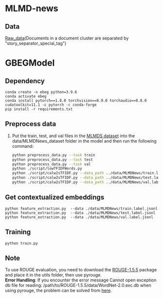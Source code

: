 # MLMD-news
## Data
[Raw_data](https://drive.google.com/drive/folders/1-UqZTsodW028USrFF09eSDk8ZP_UXmO3)(Documents in a document cluster are separated by "story_separator_special_tag")
# GBEGModel
## Dependency

    conda create -n ebeg python=3.9.6
    conda activate ebeg 
    conda install pytorch==1.8.0 torchvision==0.9.0 torchaudio==0.8.0 cudatoolkit=11.1 -c pytorch -c conda-forge
    pip install -r requirements.txt

## Preprocess data
1. Put the train, test, and val files in the [MLMDS dataset](https://drive.google.com/drive/folders/1-UqZTsodW028USrFF09eSDk8ZP_UXmO3) into the data/MLMDNews_dataset folder in the model and then run the following command:
    ```bash
    python preprocess_data.py --task train
    python preprocess_data.py --task test
    python preprocess_data.py --task val
    python ./script/lowTFIDFWords.py
    python ./script/calw2sTFIDF.py --data_path ../data/MLMDNews/train.label.jsonl
    python ./script/calw2sTFIDF.py --data_path ../data/MLMDNews/test.label.jsonl
    python ./script/calw2sTFIDF.py --data_path ../data/MLMDNews/val.label.jsonl
   ```
## Get contextualized embeddings
    python feature_extraction.py  --data ./data/MLMDNews/train.label.jsonl
    python feature_extraction.py  --data ./data/MLMDNews/test.label.jsonl
    python feature_extraction.py  --data ./data/MLMDNews/val.label.jsonl

## Training
    python train.py

## Note
To use ROUGE evaluation, you need to download the [ROUGE-1.5.5](https://github.com/andersjo/pyrouge/tree/master/tools/ROUGE-1.5.5) package and place it in the utils folder, then use pyrouge.<br>
**Error Handling**: If you encounter the error message Cannot open exception db file for reading: /path/to/ROUGE-1.5.5/data/WordNet-2.0.exc.db when using pyrouge, the problem can be solved from [here](https://github.com/tagucci/pythonrouge#error-handling).
